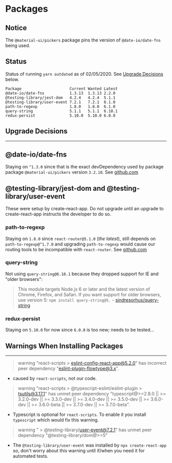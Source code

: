 # Packages

## Notice

The `@material-ui/pickers` package pins the version of `@date-io/date-fns`
being used.

## Status

Status of running `yarn outdated` as of 02/05/2020. See
[Upgrade Decisions](#upgrade-decisions) below.

```console
Package                     Current Wanted Latest
@date-io/date-fns           1.3.13  1.3.13 2.2.0
@testing-library/jest-dom   4.2.4   4.2.4  5.1.1
@testing-library/user-event 7.2.1   7.2.1  8.1.0
path-to-regexp              1.8.0   1.8.0  6.1.0
query-string                5.1.1   5.1.1  6.10.1
redux-persist               5.10.0  5.10.0 6.0.0
```

## Upgrade Decisions

---

## @date-io/date-fns

Staying on `^1.3.0` since that is the exact devDependency used by package
package `@material-ui/pickers` version `3.2.10`.
See [github.com](https://github.com/mui-org/material-ui-pickers/blob/v3.2.10/lib/package.json#L78)

## @testing-library/jest-dom and @testing-library/user-event

These were setup by create-react-app. Do not upgrade until an upgrade to
create-react-app instructs the developer to do so.

### path-to-regexp

Staying on `1.8.0` since `react-router@5.1.0` (_the latest_), still depends on
`path-to-regexp@^1.7.0` and upgrading `path-to-regexp` would cause our routing
tools to be incompatible with `react-router`.
See [github.com](https://github.com/ReactTraining/react-router/blob/v5.1.2/packages/react-router/package.json#L48)

### query-string

Not using `query-string@6.10.1` because they dropped support for IE and "older
browsers":

> This module targets Node.js 6 or later and the latest version of Chrome,
> Firefox, and Safari. If you want support for older browsers, use version 5:
> `npm install query-string@5.` - [sindresorhus/query-string](https://github.com/sindresorhus/query-string#install)

### redux-persist

Staying on `5.10.0` for now since `6.0.0` is too new; needs to be tested...

## Warnings When Installing Packages

---

> warning "react-scripts > eslint-config-react-app@5.2.0" has incorrect peer dependency "eslint-plugin-flowtype@3.x".

- caused by `react-scripts`, not our code.

> warning "react-scripts > @typescript-eslint/eslint-plugin > tsutils@3.17.1" has unmet peer dependency "typescript@>=2.8.0 || >= 3.2.0-dev || >= 3.3.0-dev || >= 3.4.0-dev || >= 3.5.0-dev || >= 3.6.0-dev || >= 3.6.0-beta || >= 3.7.0-dev || >= 3.7.0-beta".

- Typescript is optional for `react-scripts`. To enable it you install
  `typescript` which would fix this warning.

> warning " > @testing-library/user-event@7.2.1" has unmet peer dependency "@testing-library/dom@>=5"

- The `@testing-library/user-event` was installed by `npx create-react-app` so,
  don't worry about this warning until if/when you need it for automated tests.

